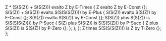 Z * (S(S(Z)) + S(S(Z))) evalto Z by E-Times {
    Z evalto Z by E-Const {};
    S(S(Z)) + S(S(Z)) evalto S(S(S(S(Z)))) by E-Plus {
        S(S(Z)) evalto S(S(Z)) by E-Const {};
        S(S(Z)) evalto S(S(Z)) by E-Const {};
        S(S(Z)) plus S(S(Z)) is S(S(S(S(Z)))) by P-Succ {
             S(Z) plus S(S(Z)) is S(S(S(Z))) by P-Succ {
                Z plus S(S(Z)) is S(S(Z)) by P-Zero {};
             };
        };
    };
    Z times S(S(S(S(Z)))) is Z by T-Zero {};
};
